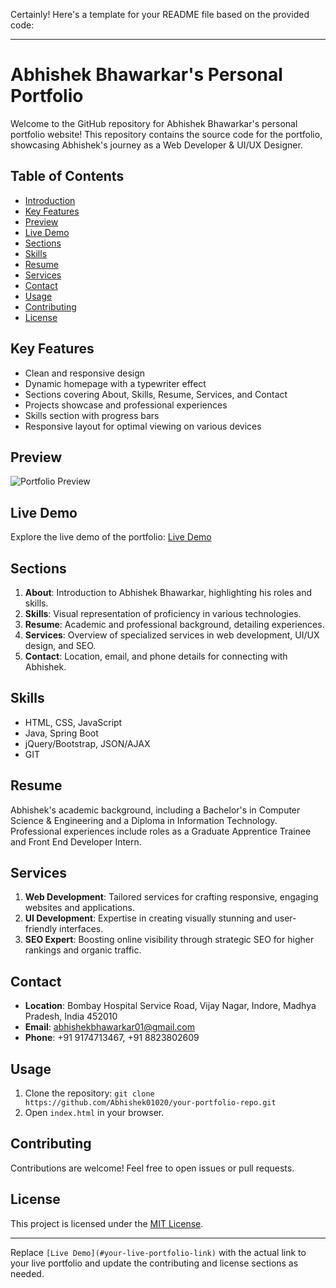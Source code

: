 Certainly! Here's a template for your README file based on the provided code:

---

# Abhishek Bhawarkar's Personal Portfolio

Welcome to the GitHub repository for Abhishek Bhawarkar's personal portfolio website! This repository contains the source code for the portfolio, showcasing Abhishek's journey as a Web Developer & UI/UX Designer.

## Table of Contents
- [Introduction](#abhishek-bhawarkars-personal-portfolio)
- [Key Features](#key-features)
- [Preview](#preview)
- [Live Demo](#live-demo)
- [Sections](#sections)
- [Skills](#skills)
- [Resume](#resume)
- [Services](#services)
- [Contact](#contact)
- [Usage](#usage)
- [Contributing](#contributing)
- [License](#license)

## Key Features
- Clean and responsive design
- Dynamic homepage with a typewriter effect
- Sections covering About, Skills, Resume, Services, and Contact
- Projects showcase and professional experiences
- Skills section with progress bars
- Responsive layout for optimal viewing on various devices

## Preview
![Portfolio Preview](assets/img/preview.png)

## Live Demo
Explore the live demo of the portfolio: [Live Demo]()

## Sections
1. **About**: Introduction to Abhishek Bhawarkar, highlighting his roles and skills.
2. **Skills**: Visual representation of proficiency in various technologies.
3. **Resume**: Academic and professional background, detailing experiences.
4. **Services**: Overview of specialized services in web development, UI/UX design, and SEO.
5. **Contact**: Location, email, and phone details for connecting with Abhishek.

## Skills
- HTML, CSS, JavaScript
- Java, Spring Boot
- jQuery/Bootstrap, JSON/AJAX
- GIT

## Resume
Abhishek's academic background, including a Bachelor's in Computer Science & Engineering and a Diploma in Information Technology. Professional experiences include roles as a Graduate Apprentice Trainee and Front End Developer Intern.

## Services
1. **Web Development**: Tailored services for crafting responsive, engaging websites and applications.
2. **UI Development**: Expertise in creating visually stunning and user-friendly interfaces.
3. **SEO Expert**: Boosting online visibility through strategic SEO for higher rankings and organic traffic.

## Contact
- **Location**: Bombay Hospital Service Road, Vijay Nagar, Indore, Madhya Pradesh, India 452010
- **Email**: abhishekbhawarkar01@gmail.com
- **Phone**: +91 9174713467, +91 8823802609

## Usage
1. Clone the repository: `git clone https://github.com/Abhishek01020/your-portfolio-repo.git`
2. Open `index.html` in your browser.

## Contributing
Contributions are welcome! Feel free to open issues or pull requests.

## License
This project is licensed under the [MIT License](LICENSE).

---

Replace `[Live Demo](#your-live-portfolio-link)` with the actual link to your live portfolio and update the contributing and license sections as needed.
